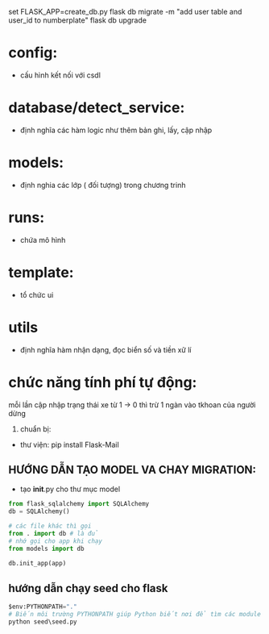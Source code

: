 set FLASK_APP=create_db.py
flask db migrate -m "add user table and user_id to numberplate"
flask db upgrade

# config:

- cấu hình kết nối với csdl

# database/detect_service:

- định nghĩa các hàm logic như thêm bản ghi, lấy, cập nhập

# models:

- định nghia các lớp ( đối tượng) trong chương trinh

# runs:

- chứa mô hình

# template:

- tổ chức ui

# utils

- định nghĩa hàm nhận dạng, đọc biển số và tiền xữ lí

# chức năng tính phí tự động:

mỗi lần cập nhập trạng thái xe từ 1 -> 0 thì trừ 1 ngàn vào tkhoan của người dừng

1. chuẩn bị:

- thư viện:
  pip install Flask-Mail

## HƯỚNG DẪN TẠO MODEL VA CHAY MIGRATION:

- tạo **init**.py cho thư mục model

```python
from flask_sqlalchemy import SQLAlchemy
db = SQLAlchemy()

# các file khác thì gọi
from . import db # là đủ
# nhớ gọi cho app khi chạy
from models import db

db.init_app(app)
```


## hướng dẫn chạy seed cho flask
```python
$env:PYTHONPATH="."
# Biến môi trường PYTHONPATH giúp Python biết nơi để tìm các module (file .py) khi import. Nếu bạn đặt PYTHONPATH=".", Python sẽ tìm module bắt đầu từ thư mục hiện tại (thư mục gốc dự án).
python seed\seed.py
```